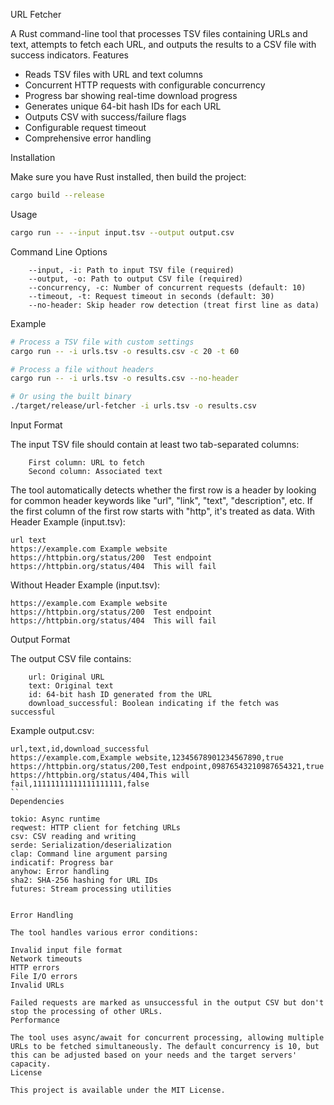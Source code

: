 URL Fetcher

A Rust command-line tool that processes TSV files containing URLs and text, attempts to fetch each URL, and outputs the results to a CSV file with success indicators.
Features

* Reads TSV files with URL and text columns
* Concurrent HTTP requests with configurable concurrency
* Progress bar showing real-time download progress
* Generates unique 64-bit hash IDs for each URL
* Outputs CSV with success/failure flags
* Configurable request timeout
* Comprehensive error handling

Installation

Make sure you have Rust installed, then build the project:

```bash
cargo build --release
```

Usage

```bash
cargo run -- --input input.tsv --output output.csv
```

Command Line Options
```
    --input, -i: Path to input TSV file (required)
    --output, -o: Path to output CSV file (required)
    --concurrency, -c: Number of concurrent requests (default: 10)
    --timeout, -t: Request timeout in seconds (default: 30)
    --no-header: Skip header row detection (treat first line as data)
```

Example

```bash
# Process a TSV file with custom settings
cargo run -- -i urls.tsv -o results.csv -c 20 -t 60

# Process a file without headers
cargo run -- -i urls.tsv -o results.csv --no-header

# Or using the built binary
./target/release/url-fetcher -i urls.tsv -o results.csv
```

Input Format

The input TSV file should contain at least two tab-separated columns:
```
    First column: URL to fetch
    Second column: Associated text
```

The tool automatically detects whether the first row is a header by looking for common header keywords like "url", "link", "text", "description", etc. If the first column of the first row starts with "http", it's treated as data.
With Header Example (input.tsv):
```tsv
url	text
https://example.com	Example website
https://httpbin.org/status/200	Test endpoint
https://httpbin.org/status/404	This will fail
```

Without Header Example (input.tsv):
```tsv
https://example.com	Example website
https://httpbin.org/status/200	Test endpoint
https://httpbin.org/status/404	This will fail
```
Output Format

The output CSV file contains:
```
    url: Original URL
    text: Original text
    id: 64-bit hash ID generated from the URL
    download_successful: Boolean indicating if the fetch was successful
```
Example output.csv:

```csv
url,text,id,download_successful
https://example.com,Example website,12345678901234567890,true
https://httpbin.org/status/200,Test endpoint,09876543210987654321,true
https://httpbin.org/status/404,This will fail,11111111111111111111,false
``
Dependencies
```
    tokio: Async runtime
    reqwest: HTTP client for fetching URLs
    csv: CSV reading and writing
    serde: Serialization/deserialization
    clap: Command line argument parsing
    indicatif: Progress bar
    anyhow: Error handling
    sha2: SHA-256 hashing for URL IDs
    futures: Stream processing utilities
```

Error Handling

The tool handles various error conditions:
```
    Invalid input file format
    Network timeouts
    HTTP errors
    File I/O errors
    Invalid URLs
```
Failed requests are marked as unsuccessful in the output CSV but don't stop the processing of other URLs.
Performance

The tool uses async/await for concurrent processing, allowing multiple URLs to be fetched simultaneously. The default concurrency is 10, but this can be adjusted based on your needs and the target servers' capacity.
License

This project is available under the MIT License.
